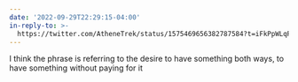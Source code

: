 ```yaml
---
date: '2022-09-29T22:29:15-04:00'
in-reply-to: >-
  https://twitter.com/AtheneTrek/status/1575469656382787584?t=iFkPpWLqPDbpCp4XhgaTyg&s=19
---
```


I think the phrase is referring to the desire to have something both ways, to have something without paying for it
